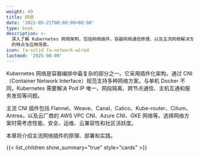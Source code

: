 ```yaml
---
weight: 49
title: 网络
date: '2022-05-21T00:00:00+08:00'
type: book
description: >-
  深入了解 Kubernetes 网络架构，包括网络插件、容器网络通信原理，以及主流网络解决方案如 Flannel、Calico 和 Cilium
  的特点与应用场景。
icon: fa-solid fa-network-wired
lastmod: '2025-08-09'
---
```


Kubernetes 网络是容器编排中最复杂的部分之一。它采用插件化架构，通过 CNI（Container Network Interface）规范支持多种网络方案。与单机 Docker 不同，Kubernetes 需要解决 Pod IP 唯一、网段隔离、跨节点通信、主机互通和服务发现等问题。

主流 CNI 插件包括 Flannel、Weave、Canal、Calico、Kube-router、Cilium、Antrea，以及云厂商的 AWS VPC CNI、Azure CNI、GKE 网络等。选择网络方案时需考虑性能、安全、运维、云兼容性和社区活跃度。

本章将介绍主流网络插件的原理、部署和实践。

{{< list_children show_summary="true" style="cards" >}}
